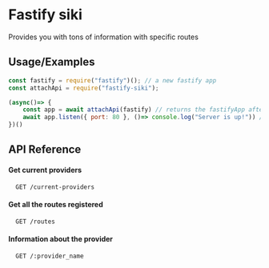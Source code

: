 
# Fastify siki

Provides you with tons of information with specific routes



## Usage/Examples

```javascript
const fastify = require("fastify")(); // a new fastify app
const attachApi = require("fastify-siki");

(async()=> {
    const app = await attachApi(fastify) // returns the fastifyApp after attaching certian routes.
    await app.listen({ port: 80 }, ()=> console.log("Server is up!")) // starting the server!
})()
```


## API Reference

#### Get current providers
```http
  GET /current-providers
```
#### Get all the routes registered
```http
  GET /routes
```
#### Information about the provider
```http
  GET /:provider_name
```
